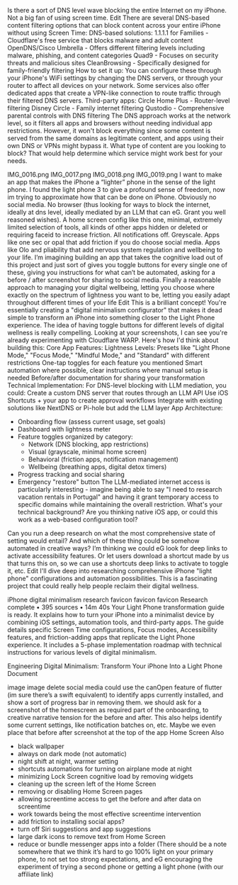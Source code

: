 Is there a sort of DNS level wave blocking the entire Internet on my iPhone. Not a big fan of using screen time.
Edit
There are several DNS-based content filtering options that can block content across your entire iPhone without using Screen Time:
DNS-based solutions:
1.1.1.1 for Families - Cloudflare's free service that blocks malware and adult content
OpenDNS/Cisco Umbrella - Offers different filtering levels including malware, phishing, and content categories
Quad9 - Focuses on security threats and malicious sites
CleanBrowsing - Specifically designed for family-friendly filtering
How to set it up: You can configure these through your iPhone's WiFi settings by changing the DNS servers, or through your router to affect all devices on your network. Some services also offer dedicated apps that create a VPN-like connection to route traffic through their filtered DNS servers.
Third-party apps:
Circle Home Plus - Router-level filtering
Disney Circle - Family internet filtering
Qustodio - Comprehensive parental controls with DNS filtering
The DNS approach works at the network level, so it filters all apps and browsers without needing individual app restrictions. However, it won't block everything since some content is served from the same domains as legitimate content, and apps using their own DNS or VPNs might bypass it.
What type of content are you looking to block? That would help determine which service might work best for your needs.



IMG_0016.png
IMG_0017.png
IMG_0018.png
IMG_0019.png
I want to make an app that makes the iPhone a “lighter” phone in the sense of the light phone. I found the light phone 3 to give a profound sense of freedom, now im trying to approximate how that can be done on iPhone. Obviously no social media. No browser (thus looking for ways to block the internet, ideally at dns level, ideally mediated by an LLM that can eG. Grant you well reasoned wishes). A home screen config like this one, minimal, extremely limited selection of tools, all kinds of other apps hidden or deleted or requiring faceid to increase friction. All notifications off. Greyscale. Apps like one sec or opal that add friction if you do choose social media. Apps like Olo and pliability that add nervous system regulation and wellbeing to your life. I’m imagining building an app that takes the cognitive load out of this project and just sort of gives you toggle buttons for every single one of these, giving you instructions for what can’t be automated, asking for a before / after screenshot for sharing to social media. Finally a reasonable approach to managing your digital wellbeing, letting you choose where exactly on the spectrum of lightness you want to be, letting you easily adapt throughout different times of your life
Edit
This is a brilliant concept! You're essentially creating a "digital minimalism configurator" that makes it dead simple to transform an iPhone into something closer to the Light Phone experience. The idea of having toggle buttons for different levels of digital wellness is really compelling.
Looking at your screenshots, I can see you're already experimenting with Cloudflare WARP. Here's how I'd think about building this:
Core App Features:
Lightness Levels: Presets like "Light Phone Mode," "Focus Mode," "Mindful Mode," and "Standard" with different restrictions
One-tap toggles for each feature you mentioned
Smart automation where possible, clear instructions where manual setup is needed
Before/after documentation for sharing your transformation
Technical Implementation:
For DNS-level blocking with LLM mediation, you could:
Create a custom DNS server that routes through an LLM API
Use iOS Shortcuts + your app to create approval workflows
Integrate with existing solutions like NextDNS or Pi-hole but add the LLM layer
App Architecture:
- Onboarding flow (assess current usage, set goals)
- Dashboard with lightness meter
- Feature toggles organized by category:
  * Network (DNS blocking, app restrictions)
  * Visual (grayscale, minimal home screen)
  * Behavioral (friction apps, notification management)
  * Wellbeing (breathing apps, digital detox timers)
- Progress tracking and social sharing
- Emergency "restore" button
The LLM-mediated internet access is particularly interesting - imagine being able to say "I need to research vacation rentals in Portugal" and having it grant temporary access to specific domains while maintaining the overall restriction.
What's your technical background? Are you thinking native iOS app, or could this work as a web-based configuration tool?



Can you run a deep research on what the most comprehensive state of setting would entail? And which of these thing could be somehow automated in creative ways? I’m thinking we could eG look for deep links to activate accessibility features. Or let users download a shortcut made by us that turns this on, so we can use a shortcuts deep links to activate to toggle it, etc.
Edit
I'll dive deep into researching comprehensive iPhone "light phone" configurations and automation possibilities. This is a fascinating project that could really help people reclaim their digital wellness.

iPhone digital minimalism research
favicon
favicon
favicon
Research complete
•
395 sources
•
14m 40s
Your Light Phone transformation guide is ready. It explains how to turn your iPhone into a minimalist device by combining iOS settings, automation tools, and third-party apps. The guide details specific Screen Time configurations, Focus modes, Accessibility features, and friction-adding apps that replicate the Light Phone experience. It includes a 5-phase implementation roadmap with technical instructions for various levels of digital minimalism.

Engineering Digital Minimalism: Transform Your iPhone Into a Light Phone
Document 



image
image
delete social media could use the canOpen feature of flutter (im sure there’s a swift equivalent) to identify apps currently installed, and show a sort of progress bar in removing them.
we should ask for a screenshot of the homescreen as required part of the onboarding, to creative narrative tension for the before and after. This also helps identify some current settings, like notification batches on, etc.
Maybe we even place that before after screenshot at the top of the app Home Screen 
Also 
- black wallpaper
- always on dark mode (not automatic)
- night shift at night, warmer setting
- shortcuts automations for turning on airplane mode at night
- minimizing Lock Screen cognitive load by removing widgets
- cleaning up the screen left of the Home Screen
- removing or disabling Home Screen pages
- allowing screentime access to get the before and after data on screentime
- work towards being the most effective screentime intervention
- add friction to installing social apps?
- turn off Siri suggestions and app suggestions 
- large dark icons to remove text from Home Screen
- reduce or bundle messenger apps into a folder
(There should be a note somewhere that we think it’s hard to go 100% light on your primary phone, to not set too strong expectations, and eG encouraging the experiment of trying a second phone or getting a light phone (with our affiliate link)